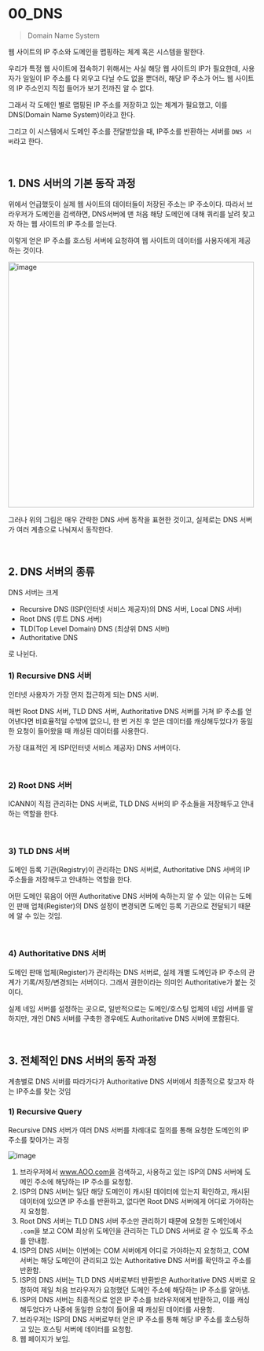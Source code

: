 # 00_DNS

> Domain Name System

웹 사이트의 IP 주소와 도메인을 맵핑하는 체계 혹은 시스템을 말한다.

우리가 특정 웹 사이트에 접속하기 위해서는 사실 해당 웹 사이트의 IP가 필요한데, 사용자가 일일이 IP 주소를 다 외우고 다닐 수도 없을 뿐더러, 해당 IP 주소가 어느 웹 사이트의 IP 주소인지 직접 들어가 보기 전까진 알 수 없다.

그래서 각 도메인 별로 맵핑된 IP 주소를 저장하고 있는 체계가 필요했고, 이를 DNS(Domain Name System)이라고 한다.

그리고 이 시스템에서 도메인 주소를 전달받았을 때, IP주소를 반환하는 서버를 `DNS 서버`라고 한다.

<br>

## 1. DNS 서버의 기본 동작 과정

위에서 언급했듯이 실제 웹 사이트의 데이터들이 저장된 주소는 IP 주소이다. 따라서 브라우저가 도메인을 검색하면, DNS서버에 맨 처음 해당 도메인에 대해 쿼리를 날려 찾고자 하는 웹 사이트의 IP 주소를 얻는다.

이렇게 얻은 IP 주소를 호스팅 서버에 요청하여 웹 사이트의 데이터를 사용자에게 제공하는 것이다.

<img src="https://github.com/siwon-park/cs-study-for-interview/assets/93081720/ada83ae6-71ea-4b95-9f62-4636be8cbbf3" referrerpolicy="no-referrer" alt="image" height="500px">

그러나 위의 그림은 매우 간략한 DNS 서버 동작을 표현한 것이고, 실제로는 DNS 서버가 여러 계층으로 나눠져서 동작한다.

<br>

## 2. DNS 서버의 종류

DNS 서버는 크게

- Recursive DNS (ISP(인터넷 서비스 제공자)의 DNS 서버, Local DNS 서버)
- Root DNS (루트 DNS 서버)
- TLD(Top Level Domain) DNS (최상위 DNS 서버)
- Authoritative DNS

로 나뉜다.

### 1) Recursive DNS 서버

인터넷 사용자가 가장 먼저 접근하게 되는 DNS 서버.

매번 Root DNS 서버, TLD DNS 서버, Authoritative DNS 서버를 거쳐 IP 주소를 얻어낸다면 비효율적일 수밖에 없으니, 한 번 거친 후 얻은 데이터를 캐싱해두었다가 동일한 요청이 들어왔을 때 캐싱된 데이터를 사용한다.

가장 대표적인 게 ISP(인터넷 서비스 제공자) DNS 서버이다.

<br>

### 2) Root DNS 서버

ICANN이 직접 관리하는 DNS 서버로, TLD DNS 서버의 IP 주소들을 저장해두고 안내하는 역할을 한다.

<br>

### 3) TLD DNS 서버

도메인 등록 기관(Registry)이 관리하는 DNS 서버로, Authoritative DNS 서버의 IP 주소들을 저장해두고 안내하는 역할을 한다.

어떤 도메인 묶음이 어떤 Authoritative DNS 서버에 속하는지 알 수 있는 이유는 도메인 판매 업체(Register)의 DNS 설정이 변경되면 도메인 등록 기관으로 전달되기 때문에 알 수 있는 것임.

<br>

### 4) Authoritative DNS 서버

도메인 판매 업체(Register)가 관리하는 DNS 서버로, 실제 개별 도메인과 IP 주소의 관계가 기록/저장/변경되는 서버이다. 그래서 권한이라는 의미인 Authoritative가 붙는 것이다.

실제 네임 서버를 설정하는 곳으로, 일반적으로는 도메인/호스팅 업체의 네임 서버를 말하지만, 개인 DNS 서버를 구축한 경우에도 Authoritative DNS 서버에 포함된다.

<br>

## 3. 전체적인 DNS 서버의 동작 과정

계층별로 DNS 서버를 따라가다가 Authoritative DNS 서버에서 최종적으로 찾고자 하는 IP주소를 찾는 것임

### 1) Recursive Query

Recursive DNS 서버가 여러 DNS 서버를 차례대로 질의를 통해 요청한 도메인의 IP 주소를 찾아가는 과정

![image](https://github.com/siwon-park/cs-study-for-interview/assets/93081720/b21aaa65-8f89-4692-a1ff-ae4e1cf61c01)

1. 브라우저에서 www.AOO.com을 검색하고, 사용하고 있는 ISP의 DNS 서버에 도메인 주소에 해당하는 IP 주소를 요청함.
2. ISP의 DNS 서버는 일단 해당 도메인이 캐시된 데이터에 있는지 확인하고, 캐시된 데이터에 있으면 IP 주소를 반환하고, 없다면 Root DNS 서버에게 어디로 가야하는지 요청함.
3. Root DNS 서버는 TLD DNS 서버 주소만 관리하기 때문에 요청한 도메인에서 `.com`을 보고 COM 최상위 도메인을 관리하는 TLD DNS 서버로 갈 수 있도록 주소를 안내함.
4. ISP의 DNS 서버는 이번에는 COM 서버에게 어디로 가야하는지 요청하고, COM 서버는 해당 도메인이 관리되고 있는 Authoritative DNS 서버를 확인하고 주소를 반환함.
5. ISP의 DNS 서버는 TLD DNS 서버로부터 반환받은 Authoritative DNS 서버로 요청하여 제일 처음 브라우저가 요청했던 도메인 주소에 해당하는 IP 주소를 알아냄.
6. ISP의 DNS 서버는 최종적으로 얻은 IP 주소를 브라우저에게 반환하고, 이를 캐싱해두었다가 나중에 동일한 요청이 들어올 때 캐싱된 데이터를 사용함.
7. 브라우저는 ISP의 DNS 서버로부터 얻은 IP 주소를 통해 해당 IP 주소를 호스팅하고 있는 호스팅 서버에 데이터를 요청함.
8. 웹 페이지가 보임.

